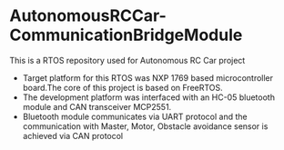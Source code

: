 # AutonomousRCCar-CommunicationBridgeModule
This is a RTOS repository used for Autonomous RC Car project

* Target platform for this RTOS was NXP 1769 based microcontroller board.The core of this project is based on FreeRTOS.
* The development platform was interfaced with an HC-05 bluetooth module and CAN transceiver MCP2551. 
* Bluetooth module communicates via UART protocol and the communication with Master, Motor, Obstacle avoidance sensor is achieved via CAN protocol
